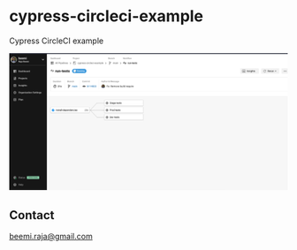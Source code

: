 # cypress-circleci-example
Cypress CircleCI example

![Alt text](docs/img.png)

## Contact
[beemi.raja@gmail.com](beemi.raja@gmail.com)
